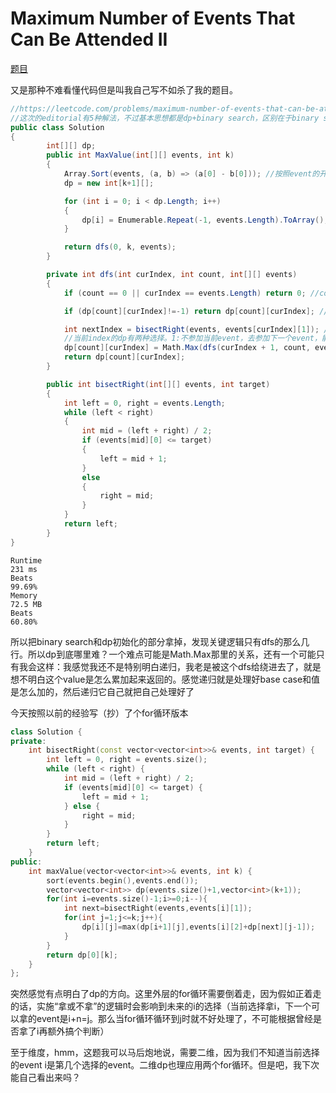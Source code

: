 # Maximum Number of Events That Can Be Attended II

[题目](https://leetcode.com/problems/maximum-number-of-events-that-can-be-attended-ii)

又是那种不难看懂代码但是叫我自己写不如杀了我的题目。
```c#
//https://leetcode.com/problems/maximum-number-of-events-that-can-be-attended-ii/editorial/
//这次的editorial有5种解法，不过基本思想都是dp+binary search，区别在于binary search的优化程度和dp的方向。这个是采样区最佳
public class Solution 
{
        int[][] dp;
        public int MaxValue(int[][] events, int k)
        {
            Array.Sort(events, (a, b) => (a[0] - b[0])); //按照event的开始时间排序，方便下面bisectRight使用binary search快速找到下一个event
            dp = new int[k+1][];

            for (int i = 0; i < dp.Length; i++)
            {
                dp[i] = Enumerable.Repeat(-1, events.Length).ToArray(); //生成一个长度为events.Length且元素都是-1的数组
            }

            return dfs(0, k, events);
        }

        private int dfs(int curIndex, int count, int[][] events)
        {
            if (count == 0 || curIndex == events.Length) return 0; //count为能最多参加的event数量，等于0了就不会有接下来的逻辑了

            if (dp[count][curIndex]!=-1) return dp[count][curIndex]; //这个dp也算cache了，防止重复计算已经解决过的问题

            int nextIndex = bisectRight(events, events[curIndex][1]); //events[curIndex][1]是curIndex所对应event的结束时间。根据结束时间找到第一个开始时间大于结束时间的event
            //当前index的dp有两种选择。1:不参加当前event，去参加下一个event，能获取的最大值为dfs(curIndex + 1, count, events)。 2:参加当前event，能获取的最大值是events[curIndex][2]（当前event的value）+dfs(nextIndex, count - 1, events)（结束后的下一个event处能获取的最大值）
            dp[count][curIndex] = Math.Max(dfs(curIndex + 1, count, events), events[curIndex][2] + dfs(nextIndex, count - 1, events));
            return dp[count][curIndex];
        }

        public int bisectRight(int[][] events, int target)
        {
            int left = 0, right = events.Length;
            while (left < right)
            {
                int mid = (left + right) / 2;
                if (events[mid][0] <= target)
                {
                    left = mid + 1;
                }
                else
                {
                    right = mid;
                }
            }
            return left;
        } 
}
```
```
Runtime
231 ms
Beats
99.69%
Memory
72.5 MB
Beats
60.80%
```
所以把binary search和dp初始化的部分拿掉，发现关键逻辑只有dfs的那么几行。所以dp到底哪里难？一个难点可能是Math.Max那里的关系，还有一个可能只有我会这样：我感觉我还不是特别明白递归，我老是被这个dfs给绕进去了，就是想不明白这个value是怎么累加起来返回的。感觉递归就是处理好base case和值是怎么加的，然后递归它自己就把自己处理好了

今天按照以前的经验写（抄）了个for循环版本
```c++
class Solution {
private:
    int bisectRight(const vector<vector<int>>& events, int target) {
        int left = 0, right = events.size();
        while (left < right) {
            int mid = (left + right) / 2;
            if (events[mid][0] <= target) {
                left = mid + 1;
            } else {
                right = mid;
            }
        }
        return left;
    } 
public:
    int maxValue(vector<vector<int>>& events, int k) {
        sort(events.begin(),events.end());
        vector<vector<int>> dp(events.size()+1,vector<int>(k+1));
        for(int i=events.size()-1;i>=0;i--){
            int next=bisectRight(events,events[i][1]);
            for(int j=1;j<=k;j++){
                dp[i][j]=max(dp[i+1][j],events[i][2]+dp[next][j-1]);
            }
        }
        return dp[0][k];
    }
};
```
突然感觉有点明白了dp的方向。这里外层的for循环需要倒着走，因为假如正着走的话，实施“拿或不拿”的逻辑时会影响到未来的i的选择（当前选择拿i，下一个可以拿的event是i+n=j。那么当for循环循环到j时就不好处理了，不可能根据曾经是否拿了i再额外搞个判断）

至于维度，hmm，这题我可以马后炮地说，需要二维，因为我们不知道当前选择的event i是第几个选择的event。二维dp也理应用两个for循环。但是吧，我下次能自己看出来吗？